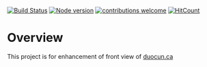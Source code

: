 [![Build Status](https://travis-ci.org/bravemaster619/duocun-frontoffice.svg?branch=master)](https://travis-ci.org/bravemaster619/duocun-frontoffice)
[![Node version](https://img.shields.io/badge/npm-v6.13.4-blue)](http://nodejs.org/download/)
[![contributions welcome](https://img.shields.io/badge/contributions-welcome-brightgreen.svg?style=flat)](https://github.com/dwyl/esta/issues)
[![HitCount](http://hits.dwyl.com/bravemaster619/duocun-frontoffice.svg)](http://hits.dwyl.com/bravemaster619/duocun-frontoffice)
# Overview

This project is for enhancement of front view of [duocun.ca](https://duocun.ca)